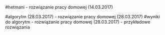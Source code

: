 #hetmani - rozwiązanie pracy domowej (14.03.2017)

#algorytm (28.03.2017) - rozwiązanie pracy domowej (28.03.2017)
#wyniki do algorytm - rozwiązanie pracy domowej (28.03.2017) - przykładowe rozwiązania
